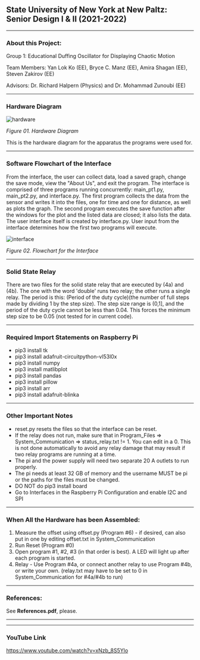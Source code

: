 ## State University of New York at New Paltz: Senior Design I & II (2021-2022)
***
### About this Project:
Group 1: Educational Duffing Oscillator for Displaying Chaotic Motion

Team Members: Yan Lok Ko (EE), Bryce C. Manz (EE), Amira Shagan (EE), Steven Zakirov (EE)

Advisors: Dr. Richard Halpern (Physics) and Dr. Mohammad Zunoubi (EE)
***

### Hardware Diagram

![hardware](https://user-images.githubusercontent.com/100855196/168451199-951625f5-cbef-4280-ab89-30b381edbc63.PNG)

*Figure 01. Hardware Diagram*

This is the hardware diagram for the apparatus the programs were used for.

***

### Software Flowchart of the Interface
From the interface, the user can collect data, load a saved graph, change the save mode, view the "About Us", and exit the program. The interface is comprised of three programs running concurrently: main_pt1.py, main_pt2.py, and interface.py. The first program collects the data from the sensor and writes it into the files, one for time and one for distance, as well as plots the graph. The second program executes the save function after the windows for the plot and the listed data are closed; it also lists the data. The user interface itself is created by interface.py. User input from the interface determines how the first two programs will execute.

![interface](https://user-images.githubusercontent.com/100855196/168206307-388bd44c-f87f-4ab0-b0ee-81be744a5bc1.PNG)

*Figure 02. Flowchart for the Interface*
***
### Solid State Relay
There are two files for the solid state relay that are executed by (4a) and (4b). The one with the word 'double' runs two relay; the other runs a single relay. The period is this: (Period of the duty cycle)(the number of full steps made by dividing 1 by the step size). The step size range is (0,1], and the period of the duty cycle cannot be less than 0.04. This forces the minimum step size to be 0.05 (not tested for in current code).

***

### Required Import Statements on Raspberry Pi
* pip3 install tk
* pip3 install adafruit-circuitpython-vl53l0x
* pip3 install numpy
* pip3 install matlibplot
* pip3 install pandas
* pip3 install pillow
* pip3 install arr
* pip3 install adafruit-blinka

***

### Other Important Notes
* reset.py resets the files so that the interface can be reset.
* If the relay does not run, make sure that in Program_Files => System_Communication => status_relay.txt != 1. You can edit in a 0. This is not done automatically to avoid any relay damage that may result if two relay programs are running at a time.
* The pi and the power supply will need two separate 20 A outlets to run properly.
* The pi needs at least 32 GB of memory and the username MUST be pi or the paths for the files must be changed.
* DO NOT do pip3 install board 
* Go to Interfaces in the Raspberry Pi Configuration and enable I2C and SPI

***
### When All the Hardware has been Assembled:
1) Measure the offset using offset.py (Program #6) - if desired, can also put in one by editing offset.txt in System_Communication 
2) Run Reset (Program #0)
3) Open program #1, #2, #3 (in that order is best). A LED will light up after each program is started.
4) Relay - Use Program #4a, or connect another relay to use Program #4b, or write your own. (relay.txt may have to be set to 0 in System_Communication for #4a/#4b to run)

***
### References:
See **References.pdf**, please.
***

***

### YouTube Link
https://www.youtube.com/watch?v=xNzb_8S5Ylo
